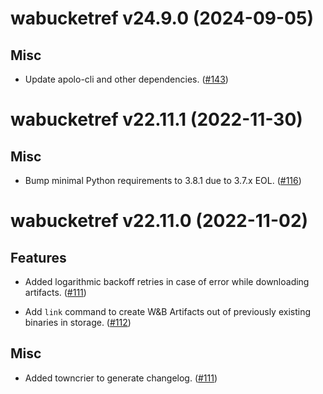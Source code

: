 [comment]: # (Please do not modify this file)
[comment]: # (Put your comments to changelog.d and it will be moved to changelog in next release)
[comment]: # (Clear the text on make release for canceling the release)

[comment]: # (towncrier release notes start)

wabucketref v24.9.0 (2024-09-05)
================================


Misc
----


- Update apolo-cli and other dependencies. ([#143](https://github.com/neuro-inc/mlops-wandb-bucket-ref/issues/143))


wabucketref v22.11.1 (2022-11-30)
=================================


Misc
----


- Bump minimal Python requirements to 3.8.1 due to 3.7.x EOL. ([#116](https://github.com/neuro-inc/mlops-wandb-bucket-ref/issues/116))


wabucketref v22.11.0 (2022-11-02)
=================================


Features
--------


- Added logarithmic backoff retries in case of error while downloading artifacts. ([#111](https://github.com/neuro-inc/mlops-wandb-bucket-ref/issues/111))

- Add `link` command to create W&B Artifacts out of previously existing binaries in storage. ([#112](https://github.com/neuro-inc/mlops-wandb-bucket-ref/issues/112))


Misc
----


- Added towncrier to generate changelog. ([#111](https://github.com/neuro-inc/mlops-wandb-bucket-ref/issues/111))
